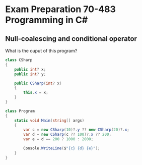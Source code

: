 # Exam Preparation 70-483 Programming in C#

## Null-coalescing and conditional operator

What is the ouput of this program?

```C#
class CSharp
{
    public int? x;
    public int? y;

    public CSharp(int? x)
    {
        this.x = x;
    }
}

class Program
{
    static void Main(string[] args)
    {
        var c = new CSharp(10)?.y ?? new CSharp(20)?.x;
        var d = new CSharp(c ?? 100)?.x ?? 200;
        var e = d == 200 ? 1000 : 2000;

        Console.WriteLine($"{c} {d} {e}");
    }
}
```
